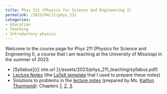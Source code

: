 ```yaml
---
title: Phys 211 (Physics for Science and Engineering I)
permalink: /2023/04/11/phys_211
categories:
- Education
- Teaching
- Introductory physics
---
```


Welcome to the course page for Phys 211 (Physics for Science and Engineering I),
a course that I am teaching at the University of Mississpi in the summer of 2023. 
* [Syllabus]({{ site.url }}/assets/2023/phys_211_teaching/syllabus.pdf) 
* [Lecture Notes](https://www.dropbox.com/s/2ygcfha1bnl578l/main.pdf?dl=0) 
(the [LaTeX template](https://github.com/sashwattanay/Thesis-Report-LaTeX-Template) that I used to prepare these notes)
* Solutions to problems in the [lecture notes](https://www.dropbox.com/s/2ygcfha1bnl578l/main.pdf?dl=0) 
(prepared by Ms. [Kaitlyn Thurmond](https://www.linkedin.com/in/kaitlyn-thurmond-46a6a124a/)): Chapters
[1](https://www.dropbox.com/s/pmev8g00d9u462g/chapter_1.pdf?dl=0), 
[2](https://www.dropbox.com/s/gvj1xbpcgs7g4x1/chapter_2.pdf?dl=0),
[3](https://www.dropbox.com/s/833ljmx9pv7gg7i/chapter_3.pdf?dl=0).

